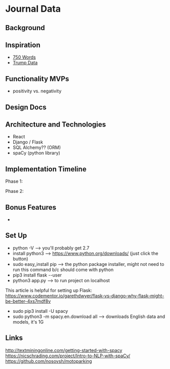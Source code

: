 # Journal Data

## Background

## Inspiration

- [750 Words][750words]
- [Trump Data][trumpdata]

[750words]: http://750words.com/
[trumpdata]: http://www.trumpdata.org/

## Functionality MVPs

- positivity vs. negativity

## Design Docs

## Architecture and Technologies

- React
- Django / Flask
- SQL Alchemy?? (ORM)
- spaCy (python library)

## Implementation Timeline

Phase 1:

Phase 2:

## Bonus Features

-

## Set Up

- python -V --> you'll probably get 2.7
- install python3 --> https://www.python.org/downloads/ (just click the button)
- sudo easy_install pip --> the python package installer, might not need to run this command b/c should come with python
- pip3 install flask --user
- python3 app.py --> to run project on localhost

This article is helpful for setting up Flask: https://www.codementor.io/garethdwyer/flask-vs-django-why-flask-might-be-better-4xs7mdf8v

- sudo pip3 install -U spacy
- sudo python3 -m spacy.en.download all --> downloads English data and models, it's 1G


## Links

http://textminingonline.com/getting-started-with-spacy
https://nicschrading.com/project/Intro-to-NLP-with-spaCy/
https://github.com/nosovsh/motoparking
